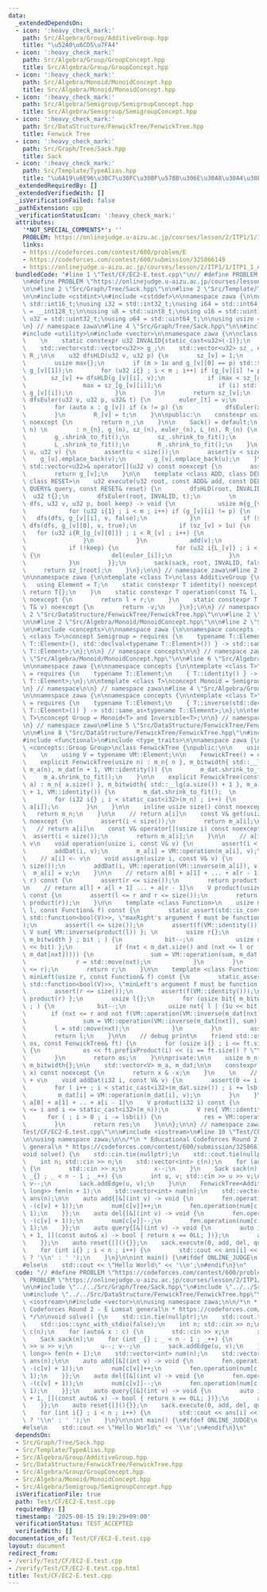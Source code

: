 ```yaml
---
data:
  _extendedDependsOn:
  - icon: ':heavy_check_mark:'
    path: Src/Algebra/Group/AdditiveGroup.hpp
    title: "\u52A0\u6CD5\u7FA4"
  - icon: ':heavy_check_mark:'
    path: Src/Algebra/Group/GroupConcept.hpp
    title: Src/Algebra/Group/GroupConcept.hpp
  - icon: ':heavy_check_mark:'
    path: Src/Algebra/Monoid/MonoidConcept.hpp
    title: Src/Algebra/Monoid/MonoidConcept.hpp
  - icon: ':heavy_check_mark:'
    path: Src/Algebra/Semigroup/SemigroupConcept.hpp
    title: Src/Algebra/Semigroup/SemigroupConcept.hpp
  - icon: ':heavy_check_mark:'
    path: Src/DataStructure/FenwickTree/FenwickTree.hpp
    title: Fenwick Tree
  - icon: ':heavy_check_mark:'
    path: Src/Graph/Tree/Sack.hpp
    title: Sack
  - icon: ':heavy_check_mark:'
    path: Src/Template/TypeAlias.hpp
    title: "\u6A19\u6E96\u30C7\u30FC\u30BF\u578B\u306E\u30A8\u30A4\u30EA\u30A2\u30B9"
  _extendedRequiredBy: []
  _extendedVerifiedWith: []
  _isVerificationFailed: false
  _pathExtension: cpp
  _verificationStatusIcon: ':heavy_check_mark:'
  attributes:
    '*NOT_SPECIAL_COMMENTS*': ''
    PROBLEM: https://onlinejudge.u-aizu.ac.jp/courses/lesson/2/ITP1/1/ITP1_1_A
    links:
    - https://codeforces.com/contest/600/problem/E
    - https://codeforces.com/contest/600/submission/325866149
    - https://onlinejudge.u-aizu.ac.jp/courses/lesson/2/ITP1/1/ITP1_1_A
  bundledCode: "#line 1 \"Test/CF/EC2-E.test.cpp\"\n// #define PROBLEM \"https://codeforces.com/contest/600/problem/E\"\
    \n#define PROBLEM \"https://onlinejudge.u-aizu.ac.jp/courses/lesson/2/ITP1/1/ITP1_1_A\"\
    \n\n#line 2 \"Src/Graph/Tree/Sack.hpp\"\n\n#line 2 \"Src/Template/TypeAlias.hpp\"\
    \n\n#include <cstdint>\n#include <cstddef>\n\nnamespace zawa {\n\nusing i16 =\
    \ std::int16_t;\nusing i32 = std::int32_t;\nusing i64 = std::int64_t;\nusing i128\
    \ = __int128_t;\n\nusing u8 = std::uint8_t;\nusing u16 = std::uint16_t;\nusing\
    \ u32 = std::uint32_t;\nusing u64 = std::uint64_t;\n\nusing usize = std::size_t;\n\
    \n} // namespace zawa\n#line 4 \"Src/Graph/Tree/Sack.hpp\"\n\n#include <cassert>\n\
    #include <utility>\n#include <vector>\n\nnamespace zawa {\n\nclass Sack {\nprivate:\
    \    \n    static constexpr u32 INVALID{static_cast<u32>(-1)};\n    usize n_{};\n\
    \    std::vector<std::vector<u32>> g_;\n    std::vector<u32> sz_, euler_, L_,\
    \ R_;\n\n    u32 dfsHLD(u32 v, u32 p) {\n        sz_[v] = 1;\n        usize m{g_[v].size()};\n\
    \        usize max{};\n        if (m > 1u and g_[v][0] == p) std::swap(g_[v][0],\
    \ g_[v][1]);\n        for (u32 i{} ; i < m ; i++) if (g_[v][i] != p) {\n     \
    \       sz_[v] += dfsHLD(g_[v][i], v);\n            if (max < sz_[g_[v][i]]) {\n\
    \                max = sz_[g_[v][i]];\n                if (i) std::swap(g_[v][0],\
    \ g_[v][i]);\n            }\n        }\n        return sz_[v];\n    }\n\n    void\
    \ dfsEuler(u32 v, u32 p, u32& t) {\n        euler_[t] = v;\n        L_[v] = t++;\n\
    \        for (auto x : g_[v]) if (x != p) {\n            dfsEuler(x, v, t);\n\
    \        }\n        R_[v] = t;\n    }\n\npublic:\n    constexpr usize size() const\
    \ noexcept {\n        return n_;\n    }\n\n    Sack() = default;\n    Sack(u32\
    \ n) \n        : n_{n}, g_(n), sz_(n), euler_(n), L_(n), R_(n) {\n        assert(n);\n\
    \        g_.shrink_to_fit();\n        sz_.shrink_to_fit();\n        euler_.shrink_to_fit();\n\
    \        L_.shrink_to_fit();\n        R_.shrink_to_fit();\n    }\n    void addEdge(u32\
    \ u, u32 v) {\n        assert(u < size());\n        assert(v < size());\n    \
    \    g_[u].emplace_back(v);\n        g_[v].emplace_back(u);\n    }\n\n    const\
    \ std::vector<u32>& operator[](u32 v) const noexcept {\n        assert(v < size());\n\
    \        return g_[v];\n    }\n\n    template <class ADD, class DEL, class QUERY,\
    \ class RESET>\n    u32 execute(u32 root, const ADD& add, const DEL& del, const\
    \ QUERY& query, const RESET& reset) {\n        dfsHLD(root, INVALID);\n      \
    \  u32 t{};\n        dfsEuler(root, INVALID, t);\n        \n        auto sack{[&](auto\
    \ dfs, u32 v, u32 p, bool keep) -> void {\n            usize m{g_[v].size()};\n\
    \            for (u32 i{1} ; i < m ; i++) if (g_[v][i] != p) {\n             \
    \   dfs(dfs, g_[v][i], v, false);\n            }\n            if (sz_[v] > 1u)\
    \ dfs(dfs, g_[v][0], v, true);\n            if (sz_[v] > 1u) {\n             \
    \   for (u32 i{R_[g_[v][0]]} ; i < R_[v] ; i++) {\n                    add(euler_[i]);\n\
    \                }\n            }\n            add(v);\n            query(v);\n\
    \            if (!keep) {\n                for (u32 i{L_[v]} ; i < R_[v] ; i++)\
    \ {\n                    del(euler_[i]);\n                }\n                reset();\n\
    \            }\n        }};\n        sack(sack, root, INVALID, false);\n\n   \
    \     return sz_[root];\n    }\n};\n\n} // namespace zawa\n#line 2 \"Src/Algebra/Group/AdditiveGroup.hpp\"\
    \n\nnamespace zawa {\n\ntemplate <class T>\nclass AdditiveGroup {\npublic:\n \
    \   using Element = T;\n    static constexpr T identity() noexcept {\n       \
    \ return T{};\n    }\n    static constexpr T operation(const T& l, const T& r)\
    \ noexcept {\n        return l + r;\n    }\n    static constexpr T inverse(const\
    \ T& v) noexcept {\n        return -v;\n    }\n};\n\n} // namespace zawa\n#line\
    \ 2 \"Src/DataStructure/FenwickTree/FenwickTree.hpp\"\n\n#line 2 \"Src/Algebra/Group/GroupConcept.hpp\"\
    \n\n#line 2 \"Src/Algebra/Monoid/MonoidConcept.hpp\"\n\n#line 2 \"Src/Algebra/Semigroup/SemigroupConcept.hpp\"\
    \n\n#include <concepts>\n\nnamespace zawa {\n\nnamespace concepts {\n\ntemplate\
    \ <class T>\nconcept Semigroup = requires {\n    typename T::Element;\n    { T::operation(std::declval<typename\
    \ T::Element>(), std::declval<typename T::Element>()) } -> std::same_as<typename\
    \ T::Element>;\n};\n\n} // namespace concepts\n\n} // namespace zawa\n#line 4\
    \ \"Src/Algebra/Monoid/MonoidConcept.hpp\"\n\n#line 6 \"Src/Algebra/Monoid/MonoidConcept.hpp\"\
    \n\nnamespace zawa {\n\nnamespace concepts {\n\ntemplate <class T>\nconcept Identitiable\
    \ = requires {\n    typename T::Element;\n    { T::identity() } -> std::same_as<typename\
    \ T::Element>;\n};\n\ntemplate <class T>\nconcept Monoid = Semigroup<T> and Identitiable<T>;\n\
    \n} // namespace\n\n} // namespace zawa\n#line 4 \"Src/Algebra/Group/GroupConcept.hpp\"\
    \n\nnamespace zawa {\n\nnamespace concepts {\n\ntemplate <class T>\nconcept Inversible\
    \ = requires {\n    typename T::Element;\n    { T::inverse(std::declval<typename\
    \ T::Element>()) } -> std::same_as<typename T::Element>;\n};\n\ntemplate <class\
    \ T>\nconcept Group = Monoid<T> and Inversible<T>;\n\n} // namespace Concept\n\
    \n} // namespace zawa\n#line 5 \"Src/DataStructure/FenwickTree/FenwickTree.hpp\"\
    \n\n#line 8 \"Src/DataStructure/FenwickTree/FenwickTree.hpp\"\n#include <ostream>\n\
    #include <functional>\n#include <type_traits>\n\nnamespace zawa {\n\ntemplate\
    \ <concepts::Group Group>\nclass FenwickTree {\npublic:\n\n    using VM = Group;\n\
    \    \n    using V = typename VM::Element;\n\n    FenwickTree() = default;\n\n\
    \    explicit FenwickTree(usize n) : m_n{ n }, m_bitwidth{ std::__lg(n) + 1 },\
    \ m_a(n), m_dat(n + 1, VM::identity()) {\n        m_dat.shrink_to_fit();\n   \
    \     m_a.shrink_to_fit();\n    }\n\n    explicit FenwickTree(const std::vector<V>&\
    \ a) : m_n{ a.size() }, m_bitwidth{ std::__lg(a.size()) + 1 }, m_a(a), m_dat(a.size()\
    \ + 1, VM::identity()) {\n        m_dat.shrink_to_fit();  \n        m_a.shrink_to_fit();\n\
    \        for (i32 i{} ; i < static_cast<i32>(m_n) ; i++) {\n            addDat(i,\
    \ a[i]);\n        }\n    }\n\n    inline usize size() const noexcept {\n     \
    \   return m_n;\n    }\n\n    // return a[i]\n    const V& get(usize i) const\
    \ noexcept {\n        assert(i < size());\n        return m_a[i];\n    }\n\n \
    \   // return a[i]\n    const V& operator[](usize i) const noexcept {\n      \
    \  assert(i < size());\n        return m_a[i];\n    }\n\n    // a[i] <- a[i] +\
    \ v\n    void operation(usize i, const V& v) {\n        assert(i < size());\n\
    \        addDat(i, v);\n        m_a[i] = VM::operation(m_a[i], v);\n    }\n\n\
    \    // a[i] <- v\n    void assign(usize i, const V& v) {\n        assert(i <\
    \ size());\n        addDat(i, VM::operation(VM::inverse(m_a[i]), v));\n      \
    \  m_a[i] = v;\n    }\n\n    // return a[0] + a[1] + ... + a[r - 1]\n    V prefixProduct(usize\
    \ r) const {\n        assert(r <= size());\n        return product(r);\n    }\n\
    \n    // return a[l] + a[l + 1] ... + a[r - 1]\n    V product(usize l, usize r)\
    \ const {\n        assert(l <= r and r <= size());\n        return VM::operation(VM::inverse(product(l)),\
    \ product(r));\n    }\n\n    template <class Function>\n    usize maxRight(usize\
    \ l, const Function& f) const {\n        static_assert(std::is_convertible_v<decltype(f),\
    \ std::function<bool(V)>>, \"maxRight's argument f must be function bool(T)\"\
    );\n        assert(l <= size());\n        assert(f(VM::identity()));\n       \
    \ V sum{ VM::inverse(product(l)) }; \n        usize r{};\n        for (usize bit{\
    \ m_bitwidth } ; bit ; ) {\n            bit--;\n            usize nxt{ r | (1u\
    \ << bit) };\n            if (nxt < m_dat.size() and (nxt <= l or f(VM::operation(sum,\
    \ m_dat[nxt])))) {\n                sum = VM::operation(sum, m_dat[nxt]);\n  \
    \              r = std::move(nxt);\n            }\n        }\n        assert(l\
    \ <= r);\n        return r;\n    }\n\n    template <class Function>\n    usize\
    \ minLeft(usize r, const Function& f) const {\n        static_assert(std::is_convertible_v<decltype(f),\
    \ std::function<bool(V)>>, \"minLeft's argument f must be function bool(T)\");\n\
    \        assert(r <= size());\n        assert(f(VM::identity()));\n        V sum{\
    \ product(r) };\n        usize l{};\n        for (usize bit{ m_bitwidth } ; bit\
    \ ; ) {\n            bit--;\n            usize nxt{ l | (1u << bit) };\n     \
    \       if (nxt <= r and not f(VM::operation(VM::inverse(m_dat[nxt]), sum))) {\n\
    \                sum = VM::operation(VM::inverse(m_dat[nxt]), sum);\n        \
    \        l = std::move(nxt);\n            }\n        }\n        assert(l <= r);\n\
    \        return l;\n    }\n\n    // debug print\n    friend std::ostream& operator<<(std::ostream&\
    \ os, const FenwickTree& ft) {\n        for (usize i{} ; i <= ft.size() ; i++)\
    \ {\n            os << ft.prefixProduct(i) << (i == ft.size() ? \"\" : \" \");\n\
    \        }\n        return os;\n    }\n\nprivate:\n\n    usize m_n{};\n\n    usize\
    \ m_bitwidth{};\n\n    std::vector<V> m_a, m_dat;\n\n    constexpr i32 lsb(i32\
    \ x) const noexcept {\n        return x & -x;\n    }\n    \n    // a[i] <- a[i]\
    \ + v\n    void addDat(i32 i, const V& v) {\n        assert(0 <= i and i < static_cast<i32>(m_n));\n\
    \        for ( i++ ; i < static_cast<i32>(m_dat.size()) ; i += lsb(i)) {\n   \
    \         m_dat[i] = VM::operation(m_dat[i], v);\n        }\n    }\n\n    // return\
    \ a[0] + a[1] + .. + a[i - 1]\n    V product(i32 i) const {\n        assert(0\
    \ <= i and i <= static_cast<i32>(m_n));\n        V res{ VM::identity() };\n  \
    \      for ( ; i > 0 ; i -= lsb(i)) {\n            res = VM::operation(res, m_dat[i]);\n\
    \        }\n        return res;\n    }\n\n};\n\n} // namespace zawa\n#line 7 \"\
    Test/CF/EC2-E.test.cpp\"\n\n#include <iostream>\n#line 10 \"Test/CF/EC2-E.test.cpp\"\
    \n\nusing namespace zawa;\n\n/*\n * Educational Codeforces Round 2 - E Lomsat\
    \ general\n * https://codeforces.com/contest/600/submission/325866149\n */\n\n\
    void solve() {\n    std::cin.tie(nullptr);\n    std::cout.tie(nullptr);\n    std::ios::sync_with_stdio(false);\n\
    \    int n; std::cin >> n;\n    std::vector<int> c(n);\n    for (auto& x : c)\
    \ {\n        std::cin >> x;\n        x--;\n    }\n    Sack sack(n);\n    for (int\
    \ _{} ; _ < n - 1 ; _++) {\n        int u, v; std::cin >> u >> v;\n        u--;\
    \ v--;\n        sack.addEdge(u, v);\n    }\n\n    FenwickTree<AdditiveGroup<long\
    \ long>> fen(n + 1);\n    std::vector<int> num(n);\n    std::vector<long long>\
    \ ans(n);\n\n    auto add{[&](int v) -> void {\n        fen.operation(num[c[v]],\
    \ -(c[v] + 1));\n        num[c[v]]++;\n        fen.operation(num[c[v]], c[v] +\
    \ 1);\n    }};\n    auto del{[&](int v) -> void {\n        fen.operation(num[c[v]],\
    \ -(c[v] + 1));\n        num[c[v]]--;\n        fen.operation(num[c[v]], c[v] +\
    \ 1);\n    }};\n    auto query{[&](int v) -> void {\n        auto it{fen.minLeft(n\
    \ + 1, [](const auto& x) -> bool { return x == 0LL; })};\n        ans[v] = fen[it];\n\
    \    }};\n    auto reset{[](){}};\n    sack.execute(0, add, del, query, reset);\n\
    \    for (int i{} ; i < n ; i++) {\n        std::cout << ans[i] << (i + 1 == n\
    \ ? '\\n' : ' ');\n    }\n}\n\nint main() {\n#ifdef ONLINE_JUDGE\n    solve();\n\
    #else\n    std::cout << \"Hello World\" << '\\n';\n#endif\n}\n"
  code: "// #define PROBLEM \"https://codeforces.com/contest/600/problem/E\"\n#define\
    \ PROBLEM \"https://onlinejudge.u-aizu.ac.jp/courses/lesson/2/ITP1/1/ITP1_1_A\"\
    \n\n#include \"../../Src/Graph/Tree/Sack.hpp\"\n#include \"../../Src/Algebra/Group/AdditiveGroup.hpp\"\
    \n#include \"../../Src/DataStructure/FenwickTree/FenwickTree.hpp\"\n\n#include\
    \ <iostream>\n#include <vector>\n\nusing namespace zawa;\n\n/*\n * Educational\
    \ Codeforces Round 2 - E Lomsat general\n * https://codeforces.com/contest/600/submission/325866149\n\
    \ */\n\nvoid solve() {\n    std::cin.tie(nullptr);\n    std::cout.tie(nullptr);\n\
    \    std::ios::sync_with_stdio(false);\n    int n; std::cin >> n;\n    std::vector<int>\
    \ c(n);\n    for (auto& x : c) {\n        std::cin >> x;\n        x--;\n    }\n\
    \    Sack sack(n);\n    for (int _{} ; _ < n - 1 ; _++) {\n        int u, v; std::cin\
    \ >> u >> v;\n        u--; v--;\n        sack.addEdge(u, v);\n    }\n\n    FenwickTree<AdditiveGroup<long\
    \ long>> fen(n + 1);\n    std::vector<int> num(n);\n    std::vector<long long>\
    \ ans(n);\n\n    auto add{[&](int v) -> void {\n        fen.operation(num[c[v]],\
    \ -(c[v] + 1));\n        num[c[v]]++;\n        fen.operation(num[c[v]], c[v] +\
    \ 1);\n    }};\n    auto del{[&](int v) -> void {\n        fen.operation(num[c[v]],\
    \ -(c[v] + 1));\n        num[c[v]]--;\n        fen.operation(num[c[v]], c[v] +\
    \ 1);\n    }};\n    auto query{[&](int v) -> void {\n        auto it{fen.minLeft(n\
    \ + 1, [](const auto& x) -> bool { return x == 0LL; })};\n        ans[v] = fen[it];\n\
    \    }};\n    auto reset{[](){}};\n    sack.execute(0, add, del, query, reset);\n\
    \    for (int i{} ; i < n ; i++) {\n        std::cout << ans[i] << (i + 1 == n\
    \ ? '\\n' : ' ');\n    }\n}\n\nint main() {\n#ifdef ONLINE_JUDGE\n    solve();\n\
    #else\n    std::cout << \"Hello World\" << '\\n';\n#endif\n}\n"
  dependsOn:
  - Src/Graph/Tree/Sack.hpp
  - Src/Template/TypeAlias.hpp
  - Src/Algebra/Group/AdditiveGroup.hpp
  - Src/DataStructure/FenwickTree/FenwickTree.hpp
  - Src/Algebra/Group/GroupConcept.hpp
  - Src/Algebra/Monoid/MonoidConcept.hpp
  - Src/Algebra/Semigroup/SemigroupConcept.hpp
  isVerificationFile: true
  path: Test/CF/EC2-E.test.cpp
  requiredBy: []
  timestamp: '2025-08-15 19:19:29+09:00'
  verificationStatus: TEST_ACCEPTED
  verifiedWith: []
documentation_of: Test/CF/EC2-E.test.cpp
layout: document
redirect_from:
- /verify/Test/CF/EC2-E.test.cpp
- /verify/Test/CF/EC2-E.test.cpp.html
title: Test/CF/EC2-E.test.cpp
---
```

